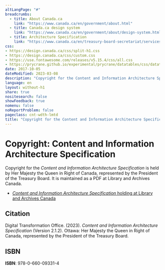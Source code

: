 ```yaml
---
altLangPage: "#"
breadcrumbs:
  - title: About Canada.ca
    link: "https://www.canada.ca/en/government/about.html"
  - title: Canada.ca design system
    link: "https://www.canada.ca/en/government/about/design-system.html"
  - title: Architecture Specification
    link: "https://www.canada.ca/en/treasury-board-secretariat/services/government-communications/canada-content-information-architecture-specification.html"
css:
- https://design.canada.ca/css/split-h1.css
- https://design.canada.ca/css/custom.css
- https://use.fontawesome.com/releases/v5.15.4/css/all.css
- https://prycrane.github.io/experimental/prycrane/datatables/css/datatables-fun.css
date: 2017-10-05
dateModified: 2023-03-08
description: "Copyright for the Content and Information Architecture Specification"
language: en
layout: without-h1
share: true
nositesearch: false
showFeedback: true
nomenu: false
noReportProblem: false
pageclass: cnt-wdth-lmtd
title: "Copyright for the Content and Information Architecture Specification"
---
```

<h1 property="name" id="wb-cont" dir="ltr"><span class="stacked"><span>Copyright</span>: <span>Content and Information Architecture Specification</span></span></h1>
<p>Copyright for the <cite>Content and Information Architecture Specification</cite> is held by Her Majesty the Queen in Right of Canada, represented by the President of the Treasury Board.  It is maintained as a PDF at Library and Archives Canada.</p>
<ul>
  <li><a href="#"><cite>Content and Information Architecture Specification</cite> holding at Library and Archives Canada</a></li>
</ul>
<h2>Citation</h2>
<p>Digital Transformation Office.  (2023).  <cite>Content and Information Architecture Specification</cite> (Version 2.1.2).  Ottawa: Her Majesty the Queen in Right of Canada, represented by the President of the Treasury Board.</p>
<h2>ISBN</h2>
<p><strong>ISBN</strong>: 978-0-660-09331-4</p>
